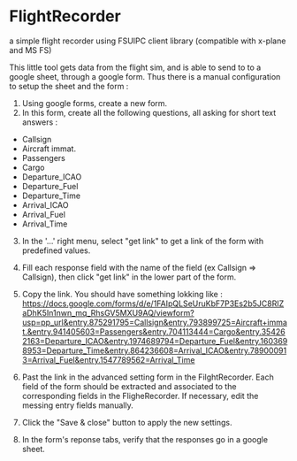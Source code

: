 # FlightRecorder
a simple flight recorder using FSUIPC client library (compatible with x-plane and MS FS)

This little tool gets data from the flight sim, and is able to send to to a google sheet, through a google form.
Thus there is a manual configuration to setup the sheet and the form :

1) Using google forms, create a new form.
2) In this form, create all the following questions, all asking for short text answers :
- Callsign
- Aircraft immat.
- Passengers
- Cargo
- Departure_ICAO
- Departure_Fuel
- Departure_Time
- Arrival_ICAO
- Arrival_Fuel
- Arrival_Time

3) In the '...' right menu, select "get link" to get a link of the form with predefined values.
4) Fill each response field with the name of the field (ex Callsign => Callsign), then click "get link" in the lower part of the form.
5) Copy the link. You should have something lokking like :
   https://docs.google.com/forms/d/e/1FAIpQLSeUruKbF7P3Es2b5JC8RIZaDhK5In1nwn_mq_RhsGV5MXU9AQ/viewform?usp=pp_url&entry.875291795=Callsign&entry.793899725=Aircraft+immat.&entry.941405603=Passengers&entry.704113444=Cargo&entry.354262163=Departure_ICAO&entry.1974689794=Departure_Fuel&entry.1603698953=Departure_Time&entry.864236608=Arrival_ICAO&entry.789000913=Arrival_Fuel&entry.1547789562=Arrival_Time

6) Past the link in the advanced setting form in the FilghtRecorder. Each field of the form should be extracted and associated to the corresponding fields in the FligheRecorder. If necessary, edit the messing entry fields manually.

7) Click the "Save & close" button to apply the new settings.
8) In the form's reponse tabs, verify that the responses go in a google sheet.
   

